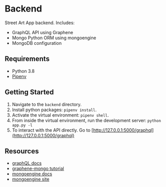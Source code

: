 # Backend

Street Art App backend. Includes:

- GraphQL API using Graphene
- Mongo Python ORM using mongoengine
- MongoDB configuration

## Requirements

- Python 3.8
- [Pipenv](https://pipenv.pypa.io/en/latest/#install-pipenv-today)

## Getting Started

1. Navigate to the `backend` directory.
2. Install python packages: `pipenv install`.
3. Activate the virtual environment: `pipenv shell`.
4. From inside the virtual environment, run the development server: `python app.py -l`
5. To interact with the API directly. Go to [http://127.0.0.1:5000/graphql](http://127.0.0.1:5000/graphql)

## Resources

- [graphQL docs](https://graphql.org/learn/)
- [graphene-mongo tutorial](https://graphene-mongo.readthedocs.io/en/latest/tutorial.html)
- [mongoengine docs](http://docs.mongoengine.org/index.html)
- [mongoengine site](http://mongoengine.org/)
